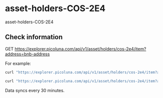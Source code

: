 # asset-holders-COS-2E4
asset-holders-COS-2E4

## Check information

GET https://explorer.picoluna.com/api/v1/asset/holders/cos-2e4/item?address=bnb-address

For example:

```bash
curl "https://explorer.picoluna.com/api/v1/asset/holders/cos-2e4/item?address=bnb1jxfh2g85q3v0tdq56fnevx6xcxtcnhtsmcu64m"

curl "https://explorer.picoluna.com/api/v1/asset/holders/cos-2e4/item?address=bnb1u9j9hkst6gf09dkdvxlj7puk8c7vh68a0kkmht"

```

Data syncs every 30 minutes.
